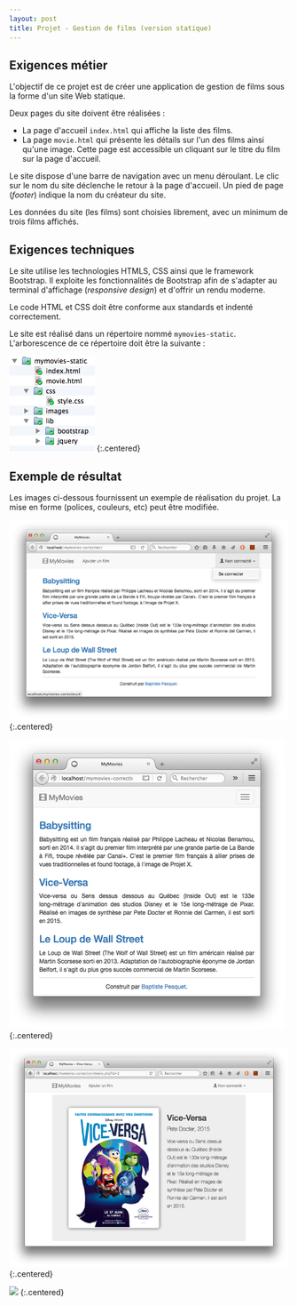 ```yaml
---
layout: post
title: Projet - Gestion de films (version statique)
---
```


## Exigences métier

L'objectif de ce projet est de créer une application de gestion de films sous la forme d'un site Web statique. 

Deux pages du site doivent être réalisées :

* La page d'accueil `index.html` qui affiche la liste des films.
* La page `movie.html` qui présente les détails sur l'un des films ainsi qu'une image. Cette page est accessible un cliquant sur le titre du film sur la page d'accueil.

Le site dispose d'une barre de navigation avec un menu déroulant. Le clic sur le nom du site déclenche le retour à la page d'accueil. Un pied de page (*footer*) indique la nom du créateur du site.

Les données du site (les films) sont choisies librement, avec un minimum de trois films affichés.

## Exigences techniques

Le site utilise les technologies HTMLS, CSS ainsi que le framework Bootstrap. Il exploite les fonctionnalités de Bootstrap afin de s'adapter au terminal d'affichage (*responsive design*) et d'offrir un rendu moderne.

Le code HTML et CSS doit être conforme aux standards et indenté correctement.

Le site est réalisé dans un répertoire nommé `mymovies-static`. L'arborescence de ce répertoire doit être la suivante :

![](../assets/mymovies/arbo-static.png)
{:.centered}

## Exemple de résultat

Les images ci-dessous fournissent un exemple de réalisation du projet. La mise en forme (polices, couleurs, etc) peut être modifiée.

![](../assets/mymovies/mymovies1.png)
{:.centered}

![](../assets/mymovies/mymovies2.png)
{:.centered}

![](../assets/mymovies/mymovies3.png)
{:.centered}

![](../assets/mymovies/mymovies4.png)
{:.centered}

